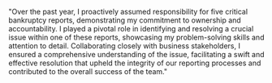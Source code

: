
"Over the past year, I proactively assumed responsibility for five critical bankruptcy reports, demonstrating my commitment to ownership and accountability. I played a pivotal role in identifying and resolving a crucial issue within one of these reports, showcasing my problem-solving skills and attention to detail. Collaborating closely with business stakeholders, I ensured a comprehensive understanding of the issue, facilitating a swift and effective resolution that upheld the integrity of our reporting processes and contributed to the overall success of the team."

